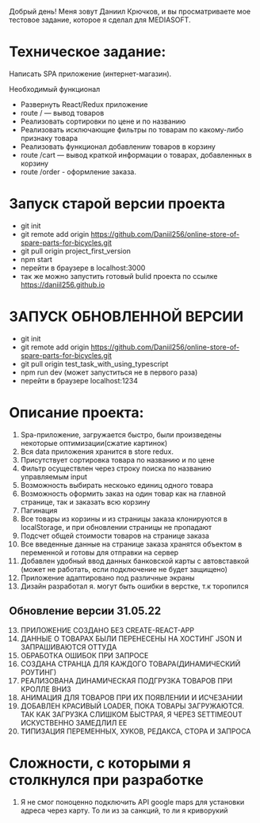 Добрый день! Меня зовут Даниил Крючков, и вы просматриваете мое тестовое задание, которое я сделал для MEDIASOFT. 

# Техническое задание:
Написать SPA приложение (интернет-магазин).

Необходимый функционал

- Развернуть React/Redux приложение 
- route / — вывод товаров 
- Реализовать сортировки
по цене и по названию 
- Реализовать исключающие
фильтры по товарам по какому-либо признаку
товара 
- Реализовать функционал добавлениw товаров в
корзину
- route /cart — вывод краткой информации о товарах,
добавленных в корзину
- route /order - оформление заказа. 



# Запуск старой версии проекта 
- git init
- git remote add origin https://github.com/Daniil256/online-store-of-spare-parts-for-bicycles.git
- git pull origin project_first_version
- npm start
- перейти в браузере в localhost:3000
- так же можно запустить готовый bulid проекта по ссылке https://daniil256.github.io



# ЗАПУСК ОБНОВЛЕННОЙ ВЕРСИИ
- git init
- git remote add origin https://github.com/Daniil256/online-store-of-spare-parts-for-bicycles.git
- git pull origin test_task_with_using_typescript
- npm run dev (может запуститься не в первого раза)
- перейти в браузере localhost:1234

# Описание проекта:
1. Spa-приложение, загружается быстро, были произведены некоторые оптимизации(сжатие картинок)
2. Вся data приложения хранится в store redux.
3. Присутствует сортировка товара по названию и по цене
4. Фильтр осуществлен через строку поиска по названию управляемым input
5. Возможность выбирать нескоько единиц одного товара
6. Возможность оформить заказ на один товар как на главной странице, так и заказать всю корзину
7. Пагинация
8. Все товары из корзины и из страницы заказа клонируются в localStorage, и при обновлении страницы не пропадают
9. Подсчет общей стоимости товаров на странице заказа
10. Все введенные данные на странице заказа хранятся объектом в переменной и готовы для отправки на сервер
11. Добавлен удобный ввод данных банковской карты с автовставкой (может не работать, если подключение не будет защищено)
12. Приложение адаптировано под различные экраны
13. Дизайн разработал я. могут быть ошибки в верстке, т.к торопился

## Обновление версии 31.05.22
13. ПРИЛОЖЕНИЕ СОЗДАНО БЕЗ CREATE-REACT-APP
14. ДАННЫЕ О ТОВАРАХ БЫЛИ ПЕРЕНЕСЕНЫ НА ХОСТИНГ JSON И ЗАПРАШИВАЮТСЯ ОТТУДА
15. ОБРАБОТКА ОШИБОК ПРИ ЗАПРОСЕ
16. СОЗДАНА СТРАНЦА ДЛЯ КАЖДОГО ТОВАРА(ДИНАМИЧЕСКИЙ РОУТИНГ)
17. РЕАЛИЗОВАНА ДИНАМИЧЕСКАЯ ПОДГРУЗКА ТОВАРОВ ПРИ КРОЛЛЕ ВНИЗ
18. АНИМАЦИЯ ДЛЯ ТОВАРОВ ПРИ ИХ ПОЯВЛЕНИИ И ИСЧЕЗАНИИ
19. ДОБАВЛЕН КРАСИВЫЙ LOADER, ПОКА ТОВАРЫ ЗАГРУЖАЮТСЯ. ТАК КАК ЗАГРУЗКА СЛИШКОМ БЫСТРАЯ, Я ЧЕРЕЗ SETTIMEOUT ИСКУСТВЕННО ЗАМЕДЛИЛ ЕЕ
20. ТИПИЗАЦИЯ ПЕРЕМЕННЫХ, ХУКОВ, РЕДАКСА, СТОРА И ЗАПРОСА 


# Сложности, с которыми я столкнулся при разработке
1. Я не смог поноценно подключить API google maps для установки адреса через карту. То ли из за санкций, то ли я криворукий
